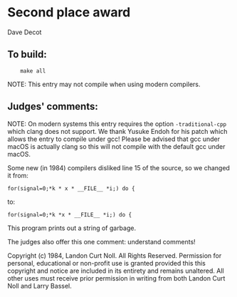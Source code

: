 # Second place award 

Dave Decot

## To build:

        make all

NOTE: This entry may not compile when using modern compilers.

## Judges' comments:

NOTE: On modern systems this entry requires the option `-traditional-cpp` which
clang does not support. We thank Yusuke Endoh for his patch which allows the
entry to compile under gcc! Please be advised that gcc under macOS is actually
clang so this will not compile with the default gcc under macOS.

Some new (in 1984) compilers disliked line 15 of the source, so we changed it
from:

	for(signal=0;*k * x * __FILE__ *i;) do {

to:

	for(signal=0;*k *x * __FILE__ *i;) do {

This program prints out a string of garbage.

The judges also offer this one comment: understand comments!


Copyright (c) 1984, Landon Curt Noll.
All Rights Reserved.  Permission for personal, educational or non-profit use is
granted provided this this copyright and notice are included in its entirety
and remains unaltered.  All other uses must receive prior permission in writing
from both Landon Curt Noll and Larry Bassel.
